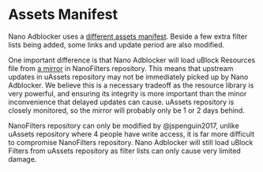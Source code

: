 # Assets Manifest

Nano Adblocker uses a
[different assets manifest](https://github.com/NanoAdblocker/NanoCore2/blob/master/src/assets.json).
Beside a few extra filter lists being added, some links and update period are
also modified.

One important difference is that Nano Adblocker will load uBlock Resources file
from
[a mirror](https://raw.githubusercontent.com/NanoAdblocker/NanoFilters/master/NanoMirror/uBlockResources.txt)
in NanoFilters repository. This means that upstream updates in uAssets
repository may not be immediately picked up by Nano Adblocker. We believe this
is a necessary tradeoff as the resource library is very powerful, and ensuring
its integrity is more important than the minor inconvenience that delayed
updates can cause. uAssets repository is closely monitored, so the mirror will
probably only be 1 or 2 days behind.

NanoFilters repository can only be modified by @jspenguin2017, unlike uAssets
repository where 4 people have write access, it is far more difficult to
compromise NanoFilters repository. Nano Adblocker will still load uBlock
Filters from uAssets repository as filter lists can only cause very limited
damage.
